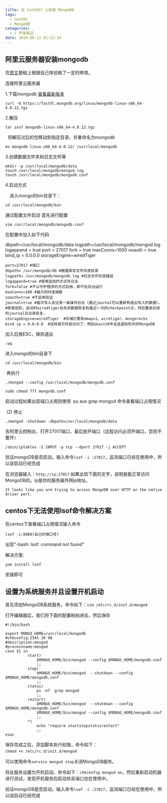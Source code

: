 ```yaml
---
title: 在 CentOS7 上安装 MongoDB
tags:
  - CentOS
  - MongoDB
categories:
  - - 开发笔记
date: 2019-08-12 01:22:24
---
```


## 阿里云服务器安装mongodb

在[原文](https://www.cnblogs.com/wanghy898/p/10901092.html)基础上根据自己体验做了一定的修改。

连接阿里云服务器

1.下载mongodb [查看最新版本](https://www.mongodb.com/download-center/community)

```
curl -O https://fastdl.mongodb.org/linux/mongodb-linux-x86_64-4.0.12.tgz
```

2.解压

```
tar zxvf mongodb-linux-x86_64-4.0.12.tgz 
```

  将解压过后的包移动到指定目录，并重命名为mongodb

```
mv mongodb-linux-x86_64-4.0.12/ /usr/local/mongodb
```

3.创建数据文件夹和日志文件等

```
mkdir -p /usr/local/mongodb/data 
touch /usr/local/mongodb/mongod.log
touch /usr/local/mongodb/mongodb.conf
```

4.启动方式

　进入mongo的bin目录下：

```
cd /usr/local/mongodb/bin
```

通过配置文件启动 首先进行配置

```
vim /usr/local/mongodb/mongodb.conf
```

在配置中加入如下代码

 dbpath=/usr/local/mongodb/data
 logpath=/usr/local/mongodb/mongod.log
 logappend = true 
 port = 27017 
 fork = true 
 maxConns=1000
 noauth = true
 bind\_ip = 0.0.0.0
 storageEngine=wiredTiger

```
port=27017 #端口  
dbpath= /usr/mongodb/db #数据库存文件存放目录  
logpath= /usr/mongodb/mongodb.log #日志文件存放路径  
logappend=true #使用追加的方式写日志  
fork=false #不以守护程序的方式启用，即不在后台运行  
maxConns=100 #最大同时连接数  
noauth=true #不启用验证  
journal=true #每次写入会记录一条操作日志（通过journal可以重新构造出写入的数据）。
#即使宕机，启动时wiredtiger会先将数据恢复到最近一次的checkpoint点，然后重放后续的journal日志来恢复。
storageEngine=wiredTiger  #存储引擎有mmapv1、wiretiger、mongorocks
bind_ip = 0.0.0.0  #这样就可外部访问了，例如从win10中去连虚拟机中的MongoDB
```

加入后按ESC，保存退出

```
:wq
```

进入mongo的bin目录下

```
cd /usr/local/mongodb/bin
```

 再执行

```
./mongod --config /usr/local/mongodb/mongodb.conf
```

```
sudo chmod 777 mongodb.conf
```

启动过程如果出现端口占用则使用  ps aux grep mongod 命令查看端口占用情况

 (2) 停止

```
./mongod -shutdown -dbpath=/usr/local/mongodb/data
```

去阿里云控制台，打开27017端口，最后放开端口（远程访问必须开端口，否则不要开）

```
/sbin/iptables -I INPUT -p tcp --dport 27017 -j ACCEPT
```

验证mongoDB是否启动，输入命令`lsof -i :27017`，监测端口已经在使用中，所以说启动已经完成

在浏览器输入：`http://ip:27017` 如果出现下面的文字，说明是能正常访问MongoDB的。ip是你的服务器外网ip地址。

```
It looks like you are trying to access MongoDB over HTTP on the native driver port.
```

## centos下无法使用lsof命令解决方案

在centos下查看端口占用情况输入命令

```
lsof -i:8080(自己的端口号)
```

出现"-bash: lsof: command not found"

解决方案:

```
yum install lsof
```

安装即可

## 设置为系统服务并且设置开机启动

首先添加MongoDB系统服务，命令如下：`vim /etc/rc.d/init.d/mongod`

打开编辑器后，我们将下面的配置粘贴进去，然后保存

```
#!/bin/bash

export MONGO_HOME=/usr/local/mongodb
#chkconfig:2345 20 90
#description:mongod
#processname:mongod
case $1 in
          start) 
              $MONGO_HOME/bin/mongod --config $MONGO_HOME/mongodb.conf
              ;;
          stop)
              $MONGO_HOME/bin/mongod  --shutdown --config $MONGO_HOME/mongodb.conf
              ;;
          status)
              ps -ef  grep mongod
              ;;
          restart)
              $MONGO_HOME/bin/mongod  --shutdown --config $MONGO_HOME/mongodb.conf
              $MONGO_HOME/bin/mongod --config $MONGO_HOME/mongodb.conf
              ;;
          *)
              echo "require startstopstatusrestart"
              ;;
esac
```

保存完成之后，添加脚本执行权限，命令如下： `chmod +x /etc/rc.d/init.d/mongod` 　　

可以使用命令`service mongod stop`关闭MongoDB服务。

将此服务设置为开机启动，命令如下：`chkconfig mongod on`，然后重新启动机器进行测试，发现开机服务应启动并且端口也在使用中。

验证mongoDB是否启动，输入命令`lsof -i :27017`，监测端口已经在使用中，所以说启动已经完成